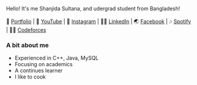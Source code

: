 Hello! It's me Shanjida Sultana, and udergrad student from Bangladesh!
<br><br>
📑 [Portfolio](ehm_might_add_later) | 🎥 [YouTube](ehm_might_add_later) | 📸 [Instagram](https://www.instagram.com/shanjida_sultana_shamapti) | 👨‍💼 [LinkedIn](https://www.linkedin.com/in/shanjida-sultana) | 🌏 [Facebook](https://www.facebook.com/shanjida.sultana.7165) | 🎶 [Spotify](https://open.spotify.com/user/w6gvw5bdsvbmdb09qe133d9pv) | 👨‍💻 [Codeforces](ehm_might_add_later)

### A bit about me
- Experienced in C++, Java, MySQL
- Focusing on academics
- A continues learner
- I like to cook
